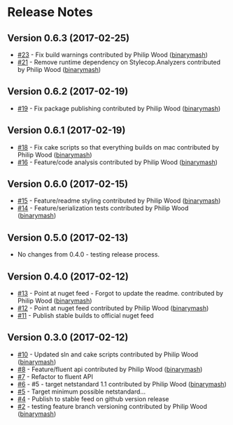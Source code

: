 # Release Notes

## Version 0.6.3 (2017-02-25)

 - [#23](https://github.com/binarymash/responses/pull/23) - Fix build warnings contributed by Philip Wood ([binarymash](https://github.com/binarymash))
 - [#21](https://github.com/binarymash/responses/pull/21) - Remove runtime dependency on Stylecop.Analyzers contributed by Philip Wood ([binarymash](https://github.com/binarymash))

## Version 0.6.2 (2017-02-19)

 - [#19](https://github.com/binarymash/responses/pull/19) - Fix package publishing contributed by Philip Wood ([binarymash](https://github.com/binarymash))

## Version 0.6.1 (2017-02-19)

 - [#18](https://github.com/binarymash/responses/pull/18) - Fix cake scripts so that everything builds on mac contributed by Philip Wood ([binarymash](https://github.com/binarymash))
 - [#16](https://github.com/binarymash/responses/pull/16) - Feature/code analysis contributed by Philip Wood ([binarymash](https://github.com/binarymash))

## Version 0.6.0 (2017-02-15)

 - [#15](https://github.com/binarymash/responses/pull/15) - Feature/readme styling contributed by Philip Wood ([binarymash](https://github.com/binarymash))
 - [#14](https://github.com/binarymash/responses/pull/14) - Feature/serialization tests contributed by Philip Wood ([binarymash](https://github.com/binarymash))
 
## Version 0.5.0 (2017-02-13)

 - No changes from 0.4.0 - testing release process.

## Version 0.4.0 (2017-02-12)

 - [#13](https://github.com/binarymash/responses/pull/13) - Point at nuget feed - Forgot to update the readme. contributed by Philip Wood ([binarymash](https://github.com/binarymash))
 - [#12](https://github.com/binarymash/responses/pull/12) - Point at nuget feed contributed by Philip Wood ([binarymash](https://github.com/binarymash))
 - [#11](https://github.com/binarymash/responses/issues/11) - Publish stable builds to official nuget feed

## Version 0.3.0 (2017-02-12)

 - [#10](https://github.com/binarymash/responses/pull/10) - Updated sln and cake scripts contributed by Philip Wood ([binarymash](https://github.com/binarymash))
 - [#8](https://github.com/binarymash/responses/pull/8) - Feature/fluent api contributed by Philip Wood ([binarymash](https://github.com/binarymash))
 - [#7](https://github.com/binarymash/responses/issues/7) - Refactor to fluent API
 - [#6](https://github.com/binarymash/responses/pull/6) - #5 - target netstandard 1.1 contributed by Philip Wood ([binarymash](https://github.com/binarymash))
 - [#5](https://github.com/binarymash/responses/issues/5) - Target minimum possible netstandard...
 - [#4](https://github.com/binarymash/responses/issues/4) - Publish to stable feed on github version release
 - [#2](https://github.com/binarymash/responses/pull/2) - testing feature branch versioning contributed by Philip Wood ([binarymash](https://github.com/binarymash))